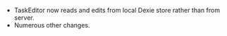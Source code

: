 - TaskEditor now reads and edits from local Dexie store rather than from server.
- Numerous other changes.